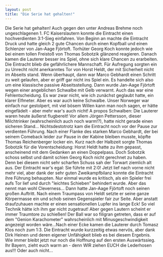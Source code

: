 ```yaml
---
layout: post
title: "Die Serie hat gehalten!"
---
```


Die Serie hat gehalten! Auch gegen den unter Andreas Brehme noch ungeschlagenen 1. FC Kaiserslautern konnte die Eintracht einen hochverdienten 3:1-Sieg einfahren. Von Beginn an machte die Eintracht Druck und hatte gleich 2 gute Chancen durch einen Kopfball und einen Schlenzer von Jan-Aage Fjörtoft. Torhüter Georg Koch konnte jedoch wie bei einem tollen Freistoß von Thomas Sobotzik glänzend reagieren. Danach kamen die Lauterer besser ins Spiel, ohne sich klare Chancen zu erarbeiten. Die Eintracht blieb die gefährlichere Mannschaft. Für Aufregung sorgten ein zu Unrecht nicht anerkanntes Tor von Horst Heldt, der mit Sicherheit nicht im Abseits stand. Wenn überhaupt, dann war Marco Gebhardt einen Schritt zu weit gelaufen, aber er griff gar nicht ins Spiel ein. Es handelte sich also um eine klassische passive Abseitsstellung. Dann wurde Jan-Aage Fjörtoft wegen einer angeblichen Schwalbe mit Gelb verwarnt. Auch das war eine Fehlentscheidung. Es war zwar nicht, wie ich zunächst geglaubt hatte, ein klarer Elfmeter. Aber es war auch keine Schwalbe. Unser Norweger war einfach nur gestolpert, mit viel bösem Willen kann man noch sagen, er hätte eingefädelt - aber mehr war's auch nicht! A propos Schwalben: Die Lauterer waren heute äußerst flugbereit! Vor allem Jörgen Pettersson, dieser Milchtrinker (wahrscheinlich auch noch warm!?), hatte nicht gerade einen sicheren Stand... Nichtsdestotrotz kam die Eintracht noch vor der Pause zur verdienten Führung. Nach einer Flanke des starken Marco Gebhardt, der bei seinem Comeback leider zur Pause in der Kabine bleiben musste, köpfte Thomas Reichenberger locker ein. Kurz nach der Halbzeit sorgte Thomas Sobotzik für die Vorentscheidung: Horst Heldt hatte zu ihm gepasst, anscheinend mit dem Gedanken an einen Doppelpass. Doch Sobotzik schoss selbst und damit schien Georg Koch nicht gerechnet zu haben. Denn bei diesem nicht sehr scharfen Schuss sah der Torwart ziemlich alt aus. Der Eintracht war's egal: Sie führte mit 2:0! Jetzt lief nach vorne nicht mehr viel, aber dank der sehr guten Zweikampfbilanz konnte die Eintracht ihre Führung behaupten. Nur einmal wurde es kritisch, als ein Spieler frei aufs Tor lief und durch "leichtes Schieben" behindert wurde. Aber das nennt man wohl Cleverness... Dann hatte Jan-Aage Fjörtoft noch seinen großen Auftritt. Nach einem Traumpass von Heldt setzte er seine ganze Körpermasse ein und schob seinen Gegenspieler fair zur Seite. Aber anstatt draufzuhauen machte er einen sensationellen Lupfer ins lange Eck! So viel Technik hätte ich ihm gar nicht zugetraut! Aber gegen Lautern scheint er immer Traumtore zu schießen! Der Ball war so filigran getreten, dass er auf dem "Genion Karachometer" wahrscheinlich mit Minusgeschwindigkeit angezeigt worden wäre...Nach einer Ecke kamen die Lauterer durch Tomasz Klos noch zum 1:3. Die Eintracht wurde kurzzeitig etwas nervös, aber dank Dirk Heinen und deren eigener Unfähigkeit blieb es bei diesem Ergebnis. Wie immer bleibt jetzt nur noch die Hoffnung auf den ersten Auswärtssieg. Ihr Bayern, zieht euch warm an - denn WIR ziehen EUCH die Lederhosen aus!!! Oder auch nicht...
